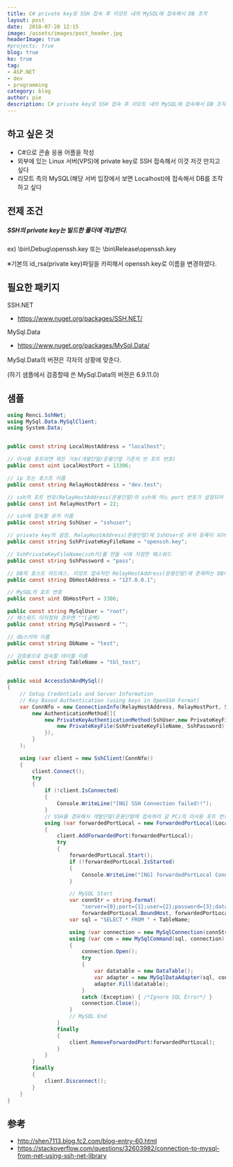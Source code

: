 ```yaml
---
title: C# private key로 SSH 접속 후 리모트 내의 MySQL에 접속해서 DB 조작
layout: post
date:  2018-07-28 12:15
image: /assets/images/post_header.jpg
headerImage: true
#projects: true
blog: true
ko: true
tag:
- ASP.NET
- dev
- programming
category: blog
author: pie
description: C# private key로 SSH 접속 후 리모트 내의 MySQL에 접속해서 DB 조작
---
```


## 하고 싶은 것
- C#으로 콘솔 응용 어플을 작성
- 외부에 있는 Linux 서버(VPS)에 private key로 SSH 접속해서 이것 저것 만지고 싶다
- 리모트 측의 MySQL(해당 서버 입장에서 보면 Localhost)에 접속해서 DB를 조작하고 싶다

## 전제 조건
##### SSH의 private key는 빌드한 폴더에 격납한다.
ex) \bin\Debug\openssh.key 또는 \bin\Release\openssh.key

※기본의 id_rsa(private key)파일을 카피해서 openssh.key로 이름을 변경하였다.

## 필요한 패키지
SSH.NET
- https://www.nuget.org/packages/SSH.NET/

MySql.Data
- https://www.nuget.org/packages/MySql.Data/

MySql.Data의 버젼은 각자의 상황에 맞춘다.

(하기 샘플에서 검증할때 쓴 MySql.Data의 버젼은 6.9.11.0)

## 샘플
```cs
using Renci.SshNet;
using MySql.Data.MySqlClient;
using System.Data;


public const string LocalHostAddress = "localhost";

// 미사용 포트라면 뭐든 가능(개발단말/운용단말 기준의 빈 포트 번호)
public const uint LocalHostPort = 13306;   

// ip 또는 호스트 이름
public const string RelayHostAddress = "dev.test"; 

// ssh의 포트 번호(RelayHostAddress(운용단말)의 ssh에 어느 port 번호가 설정되어 있는가에 따라 달라진다(22이나 10022가 일반적?))
public const int RelayHostPort = 22;  

// ssh에 접속할 유저 이름
public const string SshUser = "sshuser"; 

// private key의 설정. RelayHostAddress(운용단말)에 SshUser로 유저 등록이 되어 있고, 공개키가 등록되어 있는것이 전제
public const string SshPrivateKeyFileName = "openssh.key";

// SshPrivateKeyFileName(ssh키)를 만들 시에 지정한 패스워드
public const string SshPassword = "pass"; 

// DB의 호스트 어드레스. 리모트 접속처인 RelayHostAddress(운용단말)에 존재하는 DB이므로 "127.0.0.1"를 설정
public const string DbHostAddress = "127.0.0.1";

// MySQL의 포트 번호
public const uint DbHostPort = 3306;    

public const string MySqlUser = "root"; 
// 패스워드 미지정의 경우엔 ""(공백)
public const string MySqlPassword = "";

// db스키마 이름
public const string DbName = "test"; 

// 검증용으로 접속할 테이블 이름
public const string TableName = "tbl_test"; 


public void AccessSshAndMySql()
{
	// Setup Credentials and Server Information
	// Key Based Authentication (using keys in OpenSSH Format)
	var ConnNfo = new ConnectionInfo(RelayHostAddress, RelayHostPort, SshUser,
		new AuthenticationMethod[]{
			new PrivateKeyAuthenticationMethod(SshUser,new PrivateKeyFile[]{
				new PrivateKeyFile(SshPrivateKeyFileName, SshPassword)
			}),
		}
	);

	using (var client = new SshClient(ConnNfo))
	{
		client.Connect();
		try
		{
			if (!client.IsConnected)
			{
				Console.WriteLine("[NG] SSH Connection failed!!");
			}
			// SSH를 경유해서 개발단말(운용단말에 접속하러 갈 PC)의 미사용 포트 번호를 이용해서 운용단말에 있는 MySQL에 접속 가능하도록 한다.
			using (var forwardedPortLocal = new ForwardedPortLocal(LocalHostAddress, LocalHostPort, DbHostAddress, DbHostPort))
			{
				client.AddForwardedPort(forwardedPortLocal);
				try
				{
					forwardedPortLocal.Start();
					if (!forwardedPortLocal.IsStarted)
					{
						Console.WriteLine("[NG] forwardedPortLocal Connection failed!!");
					}

					// MySQL Start
					var connStr = string.Format(
						"server={0};port={1};user={2};password={3};database={4};Pooling=False",
						forwardedPortLocal.BoundHost, forwardedPortLocal.BoundPort, MySqlUser, MySqlPassword, DbName);
					var sql = "SELECT * FROM " + TableName;

					using (var connection = new MySqlConnection(connStr))
					using (var com = new MySqlCommand(sql, connection))
					{
						connection.Open();
						try
						{
							var datatable = new DataTable();
							var adapter = new MySqlDataAdapter(sql, connection);
							adapter.Fill(datatable);
						}
						catch (Exception) { /*Ignore SQL Error*/ }
						connection.Close();
					}
					// MySQL End
				}
				finally
				{
					client.RemoveForwardedPort(forwardedPortLocal);
				}
			}
		}
		finally
		{
			client.Disconnect();
		}
	}
}
```

## 参考

- http://shen7113.blog.fc2.com/blog-entry-60.html
- https://stackoverflow.com/questions/32603982/connection-to-mysql-from-net-using-ssh-net-library

